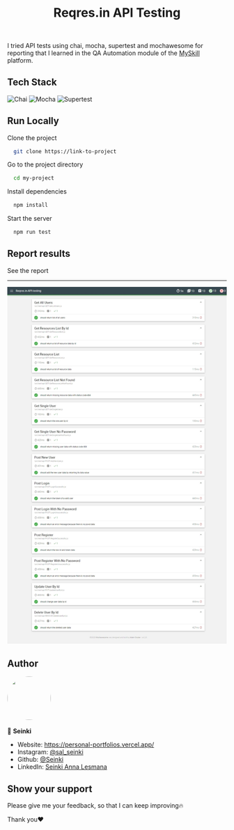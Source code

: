 <h1 align="center">Reqres.in API Testing</h1>
<br>
<p>I tried API tests using chai, mocha, supertest and mochawesome for reporting that I learned in the QA Automation module of the <a href="https://myskill.id/learning-path/quality-assurance">MySkill</a> platform.</p>

## Tech Stack

![Chai](https://img.shields.io/badge/chai-A30701?style=for-the-badge&logo=chai&logoColor=white)
![Mocha](https://img.shields.io/badge/Mocha-8D6748?style=for-the-badge&logo=Mocha&logoColor=white)
![Supertest](https://img.shields.io/badge/supertest-8D6748?style=for-the-badge&logo=Mocha&logoColor=white)

## Run Locally

Clone the project

```bash
  git clone https://link-to-project
```

Go to the project directory

```bash
  cd my-project
```

Install dependencies

```bash
  npm install
```

Start the server

```bash
  npm run test
```

## Report results
<a src="mochawesome-report/mochawesome.html">See the report</a>
<hr />
<img src="src\img\test-result-report.jpeg"/>

## Author

<a href = "https://github.com/Tanu-N-Prabhu/Python/graphs/contributors">
  <img src = "src\\assets\\avatar.jpg" style="border-radius: 50%; width: 100px; height: 100px;"/>
</a>

<br>

👤 **Seinki**

- Website: https://personal-portfolios.vercel.app/
- Instagram: [@sal_seinki](https://www.instagram.com/sal_seinki/)
- Github: [@Seinki](https://github.com/Seinki)
- LinkedIn: [Seinki Anna Lesmana](https://www.linkedin.com/in/seinkiannalesmana/)

## Show your support

Please give me your feedback, so that I can keep improving🔥

Thank you❤️
